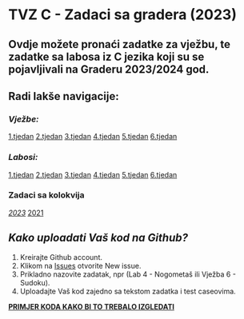 # **TVZ C - Zadaci sa gradera (2023)**
## Ovdje možete pronaći zadatke za vježbu, te zadatke sa labosa iz C jezika koji su se pojavljivali na Graderu 2023/2024 god.

## Radi lakše navigacije:

### _Vježbe:_
[1.tjedan](/1.vjezbe)
[2.tjedan](/2.vjezbe)
[3.tjedan](/3.vjezbe)
[4.tjedan](/4.vjezbe)
[5.tjedan](/5.vjezbe)
[6.tjedan](/6.vjezbe)

### _**Labosi:**_
[1.tjedan](/1.lab)
[2.tjedan](/2.lab)
[3.tjedan](/3.lab)
[4.tjedan](/4.lab)
[5.tjedan](/5.lab)
[6.tjedan](/6.lab)

### Zadaci sa kolokvija
*[2023](/2023.kolokvij)*
[2021](/2021.kolokviji)

## _Kako uploadati Vaš kod na Github?_
1. Kreirajte Github account.
2. Klikom na [Issues](https://github.com/emanuelkufrin/tvz_c-2023/issues) otvorite New issue.
3. Prikladno nazovite zadatak, npr (Lab 4 - Nogometaš ili Vježba 6 - Sudoku).
4. Uploadajte Vaš kod zajedno sa tekstom zadatka i test caseovima.

**[PRIMJER KODA KAKO BI TO TREBALO IZGLEDATI](https://github.com/emanuelkufrin/tvz_c-2023/blob/baf16200148cf6f5aaa420e9e3e9caabae69af42/primjer.c)**
